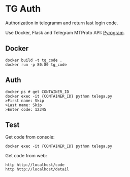 # TG Auth
Authorization in telegramm and return last login code.

Use Docker, Flask and Telegram MTProto API: [Pyrogram](https://github.com/pyrogram/pyrogram/).

## Docker
```
docker build -t tg_code .
docker run -p 80:80 tg_code
```

## Auth
```
docker ps # get CONTAINER_ID
docker exec -it {CONTAINER_ID} python telega.py
>First name: Skip
>Last name: Skip
>Enter code: 12345
```


## Test

Get code from console:
```
docker exec -it {CONTAINER_ID} python telega.py
```

Get code from web:
```
http http://localhost/code
http http://localhost/detail
```

